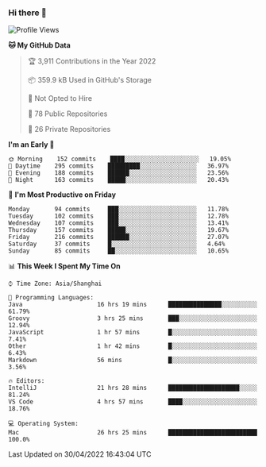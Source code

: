 ### Hi there 👋

<!--
**qbosen/qbosen** is a ✨ _special_ ✨ repository because its `README.md` (this file) appears on your GitHub profile.

Here are some ideas to get you started:

- 🔭 I’m currently working on ...
- 🌱 I’m currently learning ...
- 👯 I’m looking to collaborate on ...
- 🤔 I’m looking for help with ...
- 💬 Ask me about ...
- 📫 How to reach me: ...
- 😄 Pronouns: ...
- ⚡ Fun fact: ...
-->

<!--START_SECTION:waka-->
![Profile Views](http://img.shields.io/badge/Profile%20Views-2-blue)

**🐱 My GitHub Data** 

> 🏆 3,911 Contributions in the Year 2022
 > 
> 📦 359.9 kB Used in GitHub's Storage 
 > 
> 🚫 Not Opted to Hire
 > 
> 📜 78 Public Repositories 
 > 
> 🔑 26 Private Repositories  
 > 
**I'm an Early 🐤** 

```text
🌞 Morning    152 commits    ████░░░░░░░░░░░░░░░░░░░░░   19.05% 
🌆 Daytime    295 commits    █████████░░░░░░░░░░░░░░░░   36.97% 
🌃 Evening    188 commits    ██████░░░░░░░░░░░░░░░░░░░   23.56% 
🌙 Night      163 commits    █████░░░░░░░░░░░░░░░░░░░░   20.43%

```
📅 **I'm Most Productive on Friday** 

```text
Monday       94 commits     ███░░░░░░░░░░░░░░░░░░░░░░   11.78% 
Tuesday      102 commits    ███░░░░░░░░░░░░░░░░░░░░░░   12.78% 
Wednesday    107 commits    ███░░░░░░░░░░░░░░░░░░░░░░   13.41% 
Thursday     157 commits    █████░░░░░░░░░░░░░░░░░░░░   19.67% 
Friday       216 commits    ██████░░░░░░░░░░░░░░░░░░░   27.07% 
Saturday     37 commits     █░░░░░░░░░░░░░░░░░░░░░░░░   4.64% 
Sunday       85 commits     ██░░░░░░░░░░░░░░░░░░░░░░░   10.65%

```


📊 **This Week I Spent My Time On** 

```text
⌚︎ Time Zone: Asia/Shanghai

💬 Programming Languages: 
Java                     16 hrs 19 mins      ███████████████░░░░░░░░░░   61.79% 
Groovy                   3 hrs 25 mins       ███░░░░░░░░░░░░░░░░░░░░░░   12.94% 
JavaScript               1 hr 57 mins        █░░░░░░░░░░░░░░░░░░░░░░░░   7.41% 
Other                    1 hr 42 mins        █░░░░░░░░░░░░░░░░░░░░░░░░   6.43% 
Markdown                 56 mins             █░░░░░░░░░░░░░░░░░░░░░░░░   3.56%

🔥 Editors: 
IntelliJ                 21 hrs 28 mins      ████████████████████░░░░░   81.24% 
VS Code                  4 hrs 57 mins       ████░░░░░░░░░░░░░░░░░░░░░   18.76%

💻 Operating System: 
Mac                      26 hrs 25 mins      █████████████████████████   100.0%

```


 Last Updated on 30/04/2022 16:43:04 UTC
<!--END_SECTION:waka-->
